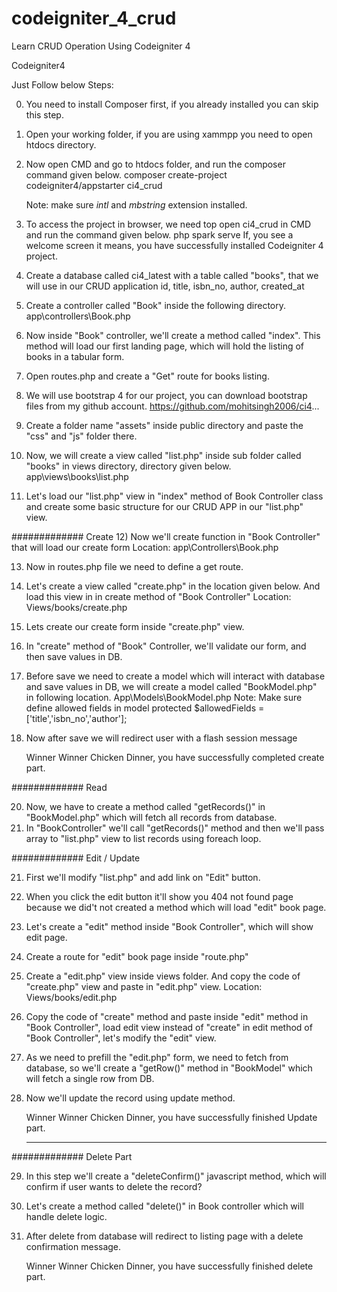 # codeigniter_4_crud
Learn CRUD Operation Using Codeigniter 4

Codeigniter4

Just Follow below Steps:

0) You need to install Composer first, if you already installed you can skip this step.
1) Open your working folder, if you are using xammpp you need to open htdocs directory.
2) Now open CMD and go to htdocs folder, and run the composer command given below.
   composer create-project codeigniter4/appstarter ci4_crud

   Note: make sure  *intl* and *mbstring* extension installed.

3) To access the project in browser, we need top open ci4_crud in CMD and run the command given below.
   php spark serve
    If, you see a welcome screen it means, you have successfully installed Codeigniter 4 project.

4) Create a database called ci4_latest with a table called "books", that we will use in our CRUD application
   id, title, isbn_no, author, created_at
5) Create a controller called "Book" inside the following directory.
   app\controllers\Book.php

6) Now inside "Book" controller, we'll create a method called "index". This method will load our 
   first landing page, which will hold the listing of books in a tabular form.

7) Open routes.php and create a "Get" route for books listing.

8) We will use bootstrap 4 for our project, you can download bootstrap files from my github account.
   https://github.com/mohitsingh2006/ci4...

9) Create a folder name "assets" inside public directory and paste the "css" and "js" folder there.
   
10) Now, we will create a view called "list.php" inside sub folder  called "books" in views 
    directory, directory given below.    
    app\views\books\list.php

11) Let's load our "list.php" view in "index" method of Book Controller class and create some basic 
    structure for our CRUD APP in our "list.php" view.

############# Create 
12) Now we'll create function in "Book Controller" that will load our create form
    Location: app\Controllers\Book.php

13) Now in routes.php file we need to define a get route.

14) Let's create a view called "create.php" in the location given below. And load this view in in 
    create method of "Book Controller"
    Location: Views/books/create.php

15) Lets create our create form inside "create.php" view.    

16) In "create" method of "Book" Controller, we'll validate our form, and then save values in DB.

17) Before save we need to create a model which will interact with database and save values in DB, 
    we will create a model called "BookModel.php" in following location. 
    App\Models\BookModel.php
    Note: Make sure define allowed fields in model
    protected $allowedFields = ['title','isbn_no','author'];

19) Now after save we will redirect user with a flash session message
    
    Winner Winner Chicken Dinner, you have successfully completed create part.


 ############# Read 

20) Now, we have to create a method called "getRecords()" in "BookModel.php" which will fetch all 
    records from database.
21) In "BookController" we'll call "getRecords()" method and then we'll pass array to "list.php" view
    to list records using foreach loop.


############# Edit / Update

21) First we'll modify "list.php" and add link on "Edit" button.
22) When you click the edit button it'll show you 404 not found page because we did't not created a 
    method which will load "edit" book page. 
23) Let's create a "edit" method inside "Book Controller", which will show edit page.
24) Create a route for "edit" book page inside "route.php"

25) Create a "edit.php" view inside views folder. And copy the code of "create.php" view and 
    paste in "edit.php" view.
    Location: Views/books/edit.php

26) Copy the code of "create" method and paste inside "edit" method in "Book Controller", load edit view 
    instead of "create" in edit method of "Book Controller", let's modify the "edit" view.

27) As we need to prefill the "edit.php" form, we need to fetch from database, so we'll create a "getRow()"
    method in "BookModel" which will fetch a single row from DB.

28) Now we'll update the record using update method.

    Winner Winner Chicken Dinner, you have successfully finished Update part.

    ---------------------------------------------------------------------------------------

############# Delete Part

29) In this step we'll create a "deleteConfirm()" javascript method, which will confirm if user wants to delete 
    the record?

30) Let's create a method called "delete()" in Book controller which will handle delete logic.

31) After delete from database will redirect to listing page with a delete confirmation message.

    Winner Winner Chicken Dinner, you have successfully finished delete part.
